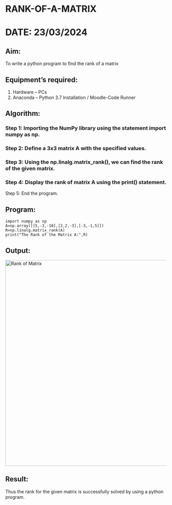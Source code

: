 # RANK-OF-A-MATRIX
# DATE: 23/03/2024
## Aim:
To write a python program to find the rank of a matrix
## Equipment’s required:
1. 	Hardware – PCs
2. 	Anaconda – Python 3.7 Installation / Moodle-Code Runner
## Algorithm:
### Step 1: Importing the NumPy library using the statement import numpy as np.
### Step 2: Define a 3x3 matrix A with the specified values.
### Step 3: Using the np.linalg.matrix_rank(), we can find the rank of the given matrix.
### Step 4: Display the rank of matrix A using the print() statement.
Step 5: End the program.
## Program:
```
import numpy as np
A=np.array([[5,-3,-10],[2,2,-3],[-3,-1,5]])
R=np.linalg.matrix_rank(A)
print("The Rank of the Matrix A:",R)
```
## Output:
<img width="642" alt="Rank of Matrix" src="https://github.com/kishore07062005/RANK-OF-A-MATRIX/assets/156066116/b5a4006a-3e6d-4ed7-89d4-ec2182da2ea1">

## Result:
Thus the rank for the given matrix is successfully solved by  using a python program.

